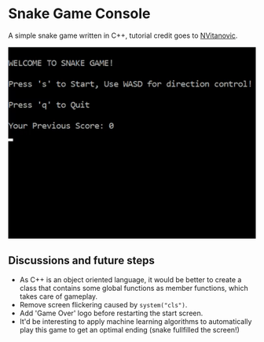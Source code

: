 # Snake Game Console

A simple snake game written in C++, tutorial credit goes to [NVitanovic](https://www.youtube.com/user/NVitanovic).

![Demo](https://github.com/rui-zhang-ocean/Snake_Game_CPP/blob/master/snake_game_demo.gif)

## Discussions and future steps

* As C++ is an object oriented language, it would be better to create a class that contains some global functions as member functions, which takes care of gameplay.
* Remove screen flickering caused by `system("cls")`.
* Add 'Game Over' logo before restarting the start screen.
* It'd be interesting to apply machine learning algorithms to automatically play this game to get an optimal ending (snake fullfilled the screen!)

